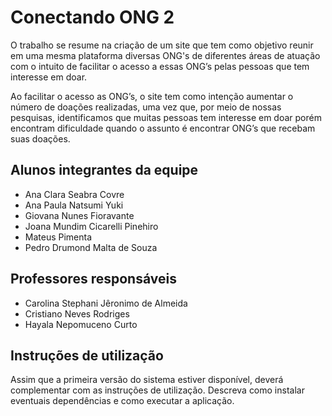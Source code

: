 # Conectando ONG 2
 O trabalho se resume na criação de um site que tem como objetivo reunir em uma mesma plataforma diversas ONG's de diferentes áreas de atuação com o intuito de facilitar o acesso a essas ONG’s pelas pessoas que tem interesse em doar.
    
 Ao facilitar o acesso as ONG’s, o site tem como intenção aumentar o número de doações realizadas, uma vez que, por meio de nossas pesquisas, identificamos que muitas pessoas tem interesse em doar porém encontram dificuldade quando o assunto é encontrar ONG’s que recebam suas doações.

## Alunos integrantes da equipe

* Ana Clara Seabra Covre
* Ana Paula Natsumi Yuki 
* Giovana Nunes Fioravante 
* Joana Mundim Cicarelli Pinehiro 
* Mateus Pimenta 
* Pedro Drumond Malta de Souza 

## Professores responsáveis

* Carolina Stephani Jêronimo de Almeida 
* Cristiano Neves Rodriges
* Hayala Nepomuceno Curto 

## Instruções de utilização

Assim que a primeira versão do sistema estiver disponível, deverá complementar com as instruções de utilização. Descreva como instalar eventuais dependências e como executar a aplicação.
